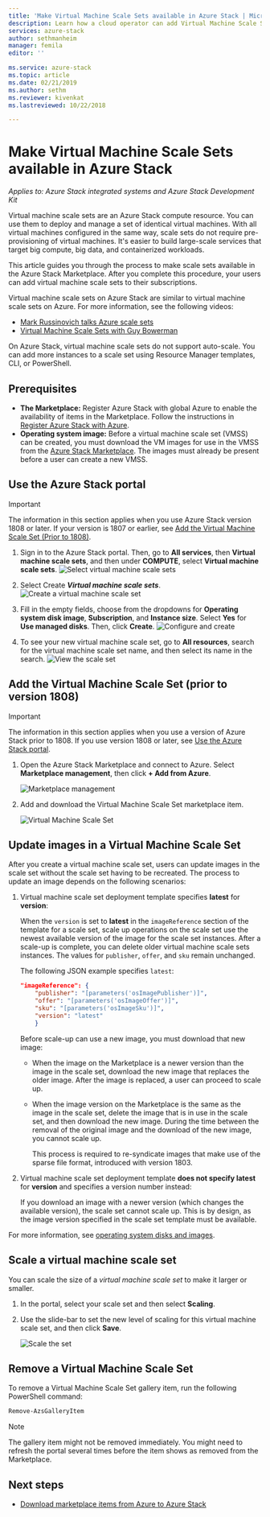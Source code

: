 ```yaml
---
title: 'Make Virtual Machine Scale Sets available in Azure Stack | Microsoft Docs'
description: Learn how a cloud operator can add Virtual Machine Scale Sets to the Azure Stack Marketplace
services: azure-stack
author: sethmanheim
manager: femila
editor: ''

ms.service: azure-stack
ms.topic: article
ms.date: 02/21/2019
ms.author: sethm
ms.reviewer: kivenkat
ms.lastreviewed: 10/22/2018

---
```


# Make Virtual Machine Scale Sets available in Azure Stack

*Applies to: Azure Stack integrated systems and Azure Stack Development Kit*
  
Virtual machine scale sets are an Azure Stack compute resource. You can use them to deploy and manage a set of identical virtual machines. With all virtual machines configured in the same way, scale sets do not require pre-provisioning of virtual machines. It's easier to build large-scale services that target big compute, big data, and containerized workloads.

This article guides you through the process to make scale sets available in the Azure Stack Marketplace. After you complete this procedure, your users can add virtual machine scale sets to their subscriptions.

Virtual machine scale sets on Azure Stack are similar to virtual machine scale sets on Azure. For more information, see the following videos:

* [Mark Russinovich talks Azure scale sets](https://channel9.msdn.com/Blogs/Regular-IT-Guy/Mark-Russinovich-Talks-Azure-Scale-Sets/)
* [Virtual Machine Scale Sets with Guy Bowerman](https://channel9.msdn.com/Shows/Cloud+Cover/Episode-191-Virtual-Machine-Scale-Sets-with-Guy-Bowerman)

On Azure Stack, virtual machine scale sets do not support auto-scale. You can add more instances to a scale set using Resource Manager templates, CLI, or PowerShell.

## Prerequisites

* **The Marketplace:** Register Azure Stack with global Azure to enable the availability of items in the Marketplace. Follow the instructions in [Register Azure Stack with Azure](azure-stack-registration.md).
* **Operating system image:** Before a virtual machine scale set (VMSS) can be created, you must download the VM images for use in the VMSS from the [Azure Stack Marketplace](azure-stack-download-azure-marketplace-item.md). The images must already be present before a user can create a new VMSS.

## Use the Azure Stack portal

>[!IMPORTANT]  
> The information in this section applies when you use  Azure Stack version 1808 or later. If your version is 1807 or earlier, see [Add the Virtual Machine Scale Set (Prior to 1808)](#add-the-virtual-machine-scale-set-prior-to-version-1808).

1. Sign in to the Azure Stack portal. Then, go to **All services**, then **Virtual machine scale sets**, and then under **COMPUTE**, select **Virtual machine scale sets**.
   ![Select virtual machine scale sets](media/azure-stack-compute-add-scalesets/all-services.png)

2. Select Create ***Virtual machine scale sets***.
   ![Create a virtual machine scale set](media/azure-stack-compute-add-scalesets/create-scale-set.png)

3. Fill in the empty fields, choose from the dropdowns for **Operating system disk image**, **Subscription**, and **Instance size**. Select **Yes** for **Use managed disks**. Then, click **Create**.
    ![Configure and create](media/azure-stack-compute-add-scalesets/create.png)

4. To see your new virtual machine scale set, go to **All resources**, search for the virtual machine scale set name, and then select its name in the search.
   ![View the scale set](media/azure-stack-compute-add-scalesets/search.png)

## Add the Virtual Machine Scale Set (prior to version 1808)

>[!IMPORTANT]  
> The information in this section applies when you use a version of Azure Stack prior to 1808. If you use version 1808 or later, see [Use the Azure Stack portal](#use-the-azure-stack-portal).

1. Open the Azure Stack Marketplace and connect to Azure. Select **Marketplace management**, then click **+ Add from Azure**.

    ![Marketplace management](media/azure-stack-compute-add-scalesets/image01.png)

2. Add and download the Virtual Machine Scale Set marketplace item.

    ![Virtual Machine Scale Set](media/azure-stack-compute-add-scalesets/image02.png)

## Update images in a Virtual Machine Scale Set

After you create a virtual machine scale set, users can update images in the scale set without the scale set having to be recreated. The process to update an image depends on the following scenarios:

1. Virtual machine scale set deployment template specifies **latest** for **version**:  

   When the `version` is set to **latest** in the `imageReference` section of the template for a scale set, scale up operations on the scale set use the newest available version of the image for the scale set instances. After a scale-up is complete, you can delete older virtual machine scale sets instances. The values for `publisher`, `offer`, and `sku` remain unchanged.

   The following JSON example specifies `latest`:  

    ```json  
    "imageReference": {
        "publisher": "[parameters('osImagePublisher')]",
        "offer": "[parameters('osImageOffer')]",
        "sku": "[parameters('osImageSku')]",
        "version": "latest"
        }
    ```

   Before scale-up can use a new image, you must download that new image:  

   * When the image on the Marketplace is a newer version than the image in the scale set, download the new image that replaces the older image. After the image is replaced, a user can proceed to scale up.

   * When the image version on the Marketplace is the same as the image in the scale set, delete the image that is in use in the scale set, and then download the new image. During the time between the removal of the original image and the download of the new image, you cannot scale up.

     This process is required to re-syndicate images that make use of the sparse file format, introduced with version 1803.

2. Virtual machine scale set deployment template **does not specify latest** for **version** and specifies a version number instead:  

    If you download an image with a newer version (which changes the available version), the scale set cannot scale up. This is by design, as the image version specified in the scale set template must be available.  

For more information, see [operating system disks and images](./user/azure-stack-compute-overview.md#operating-system-disks-and-images).  

## Scale a virtual machine scale set

You can scale the size of a *virtual machine scale set* to make it larger or smaller.  

1. In the portal, select your scale set and then select **Scaling**.

2. Use the slide-bar to set the new level of scaling for this virtual machine scale set, and then click **Save**.

     ![Scale the set](media/azure-stack-compute-add-scalesets/scale.png)

## Remove a Virtual Machine Scale Set

To remove a Virtual Machine Scale Set gallery item, run the following PowerShell command:

```powershell  
Remove-AzsGalleryItem
```

> [!NOTE]
> The gallery item might not be removed immediately. You might need to refresh the portal several times before the item shows as removed from the Marketplace.

## Next steps

* [Download marketplace items from Azure to Azure Stack](azure-stack-download-azure-marketplace-item.md)